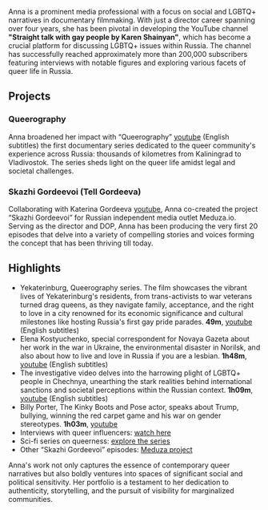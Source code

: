 Anna is a prominent media professional with a focus on social and LGBTQ+ narratives in documentary filmmaking. With just a director career spanning over four years, she has been pivotal in developing the YouTube channel **"Straight talk with gay people by Karen Shainyan"**, which has become a crucial platform for discussing LGBTQ+ issues within Russia. The channel has successfully reached approximately more than 200,000 subscribers featuring interviews with notable figures and exploring various facets of queer life in Russia.

## Projects

### Queerography

Anna broadened her impact with “Queerography” [youtube](https://www.youtube.com/watch?v=a6dean6qJHM) (English subtitles) the first documentary series dedicated to the queer community's experience across Russia: thousands of kilometres from Kaliningrad to Vladivostok. The series sheds light on the queer life amidst legal and societal challenges.

### Skazhi Gordeevoi (Tell Gordeeva)

Collaborating with Katerina Gordeeva [youtube](https://www.youtube.com/c/skazhigordeevoy/featured), Anna co-created the project “Skazhi Gordeevoi” for Russian independent media outlet Meduza.io. Serving as the director and DOP, Anna has been producing the very first 20 episodes that delve into a variety of compelling stories and voices forming the concept that has been thriving till today.
  
## Highlights

- Yekaterinburg, Queerography series. The film showcases the vibrant lives of Yekaterinburg's residents, from trans-activists to war veterans turned drag queens, as they navigate family, acceptance, and the right to love in a city renowned for its economic significance and cultural milestones like hosting Russia's first gay pride parades. **49m**, [youtube](https://www.youtube.com/watch?v=a6dean6qJHM) (English subtitles)
- Elena Kostyuchenko, special correspondent for Novaya Gazeta about her work in the war in Ukraine, the environmental disaster in Norilsk, and also about how to live and love in Russia if you are a lesbian. **1h48m**, [youtube](https://www.youtube.com/watch?v=AAV7yPTHjyA) (English subtitles)
- The investigative video delves into the harrowing plight of LGBTQ+ people in Chechnya, unearthing the stark realities behind international sanctions and societal perceptions within the Russian context. **1h09m**, [youtube](https://www.youtube.com/watch?v=tCYTKvzrUug) (English subtitles)
- Billy Porter, The Kinky Boots and Pose actor, speaks about Trump, bullying, winning the red carpet game and his war on gender stereotypes. **1h03m**, [youtube](https://www.youtube.com/watch?v=FQdE7d3dtWM&t=0s)
- Interviews with queer influencers: [watch here](https://www.youtube.com/playlist?list=PLgNBPM5oMiVpZmbwLrUB5qkG4G7ASPJUr)
- Sci-fi series on queerness: [explore the series](https://www.youtube.com/playlist?list=PLgNBPM5oMiVpDK2tNhkbVlA0xqf_zneB_)
- Other “Skazhi Gordeevoi” episodes: [Meduza project](https://www.youtube.com/c/skazhigordeevoy/videos)

Anna's work not only captures the essence of contemporary queer narratives but also boldly ventures into spaces of significant social and political sensitivity. Her portfolio is a testament to her dedication to authenticity, storytelling, and the pursuit of visibility for marginalized communities.
